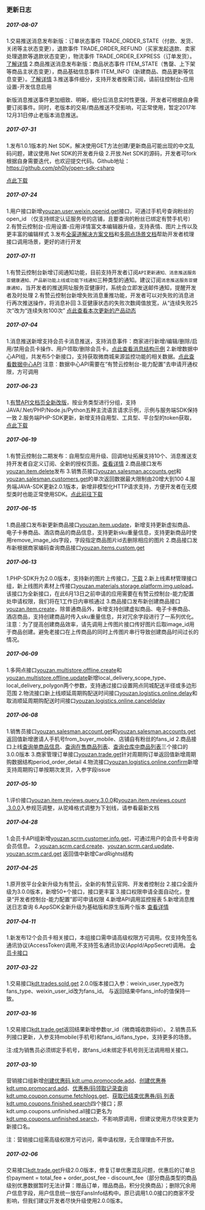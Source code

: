 ### 更新日志

##### 2017-08-07
1.交易推送消息发布新版：订单状态事件 TRADE_ORDER_STATE（付款、发货、关闭等主状态变更），退款事件 TRADE_ORDER_REFUND（买家发起退款、卖家处理退款等退款状态变更），物流事件 TRADE_ORDER_EXPRESS（订单发货）。[了解详情](https://www.youzanyun.com/docs/guide/push/695)
2.商品推送消息发布新版：商品状态事件 ITEM_STATE（售罄、上下架等商品主状态变更），商品基础信息事件 ITEM_INFO（新建商品、商品更新等信息变更）。[了解详情](https://www.youzanyun.com/docs/guide/push/704)
3.推送事件细分，支持开发者按需订阅，请前往控制台-应用设置-开发信息启用

新版消息推送事件更加细致、明晰，细分后消息实时性更强，开发者可根据自身需要订阅事件。同时，老版本的交易/商品推送不受影响，可正常使用，暂定2017年12月31日停止老版本消息推送。

##### 2017-07-31
1.发布1.0.1版本的.Net SDK，解决使用GET方法创建/更新商品可能出现的中文乱码问题，建议使用.Net SDK的开发者升级
2.开放.Net SDK的源码，开发者可fork根据自身需要迭代，也欢迎提交代码。Github地址：https://github.com/ph0ly/open-sdk-csharp

[点此下载](https://open.youzan.com/open-sdk/download/csharp)

##### 2017-07-24
1.用户接口新增[youzan.user.weixin.openid.get](https://www.youzanyun.com/apilist/detail/group_scrm/user/youzan.user.weixin.openid.get)接口，可通过手机号查询粉丝的open_id （仅支持绑定认证服务号的店铺，且要查询的粉丝已绑定有赞手机号）
2.有赞云控制台-应用设置-应用详情富文本编辑器升级，支持表情、图片上传以及更丰富的编辑样式
3.发布[全渠道解决方案文档](https://www.youzanyun.com/docs/guide/channel/917)和[多网点场景文档](https://www.youzanyun.com/docs/guide/common/953)帮助开发者梳理接口调用场景，更好的进行开发

##### 2017-07-11
1.有赞云控制台新增订阅通知功能，目前支持开发者订阅`API更新通知、消息推送服务亚健康通知、产品新功能上线或功能下线通知`三种类型的通知。建议订阅`消息推送服务亚健康通知`，当开发者的推送网址服务亚健康时，系统会立即发送邮件通知，提醒开发者及时处理
2.有赞云控制台新增失败消息重推功能，开发者可以对失败的消息进行再次推送操作，将消息补回
3.亚健康状态的失败次数阈值放宽，从“连续失败25次”改为“连续失败100次”
[点此查看本次更新的产品动态](https://bbs.youzan.com/forum.php?mod=viewthread&tid=655225)

##### 2017-07-04
1.消息推送新增支持会员卡消息推送，支持消息事件：商家进行新增/编辑/删除/启用/禁用会员卡操作、用户领取/删除会员卡。[点此查看消息结构示例](https://www.youzanyun.com/docs/guide/push/881)
2.新增数据中心API组，共发布5个新接口，支持获取微商城来源监控功能的相关数据。[点此查看数据中心API](https://www.youzanyun.com/apilist/list/group_data/data)
注意：数据中心API需要在“有赞云控制台-能力配置”去申请开通权限，方可调用

##### 2017-06-23
1.[有赞API文档页全新改版](https://www.youzanyun.com/apilist)，按业务类型进行分组，支持JAVA/.Net/PHP/Node.js/Python五种主流语言请求示例，示例与服务端SDK保持一致
2.服务端PHP-SDK更新，新增支持自用型、工具型、平台型的token获取，[点此下载](https://open.youzan.com/open-sdk/download/php)

##### 2017-06-19
1.有赞云控制台二期发布：自用型应用升级、回调地址拓展支持10个、消息推送支持开发者自定义订阅、全新的授权页面。[查看详情](https://bbs.youzan.com/thread-648399-1-1.html)
2.商品接口发布[youzan.item.delete](https://www.youzanyun.com/apilist/detail/group_item/item/youzan.item.delete)发布
3.销售员接口[youzan.salesman.accounts.get](https://www.youzanyun.com/apilist/detail/group_ump/salesman/youzan.salesman.accounts.get)和[youzan.salesman.customers.get](https://www.youzanyun.com/apilist/detail/group_ump/salesman/youzan.salesman.customers.get)的单次返回数据最大限制由20增大到100
4.服务端JAVA-SDK更新2.0.1版本，新增非模型化HTTP请求支持，方便开发者在无模型类时也能正常使用SDK。[点此前往下载](https://www.youzanyun.com/docs/guide/common/681)

##### 2017-06-15
1.商品接口发布新更新商品接口[youzan.item.update](https://www.youzanyun.com/apilist/detail/group_item/item/youzan.item.update)，新增支持更新虚拟商品、电子卡券商品、酒店商品的商品信息，支持更新sku重量信息，支持更新商品时使用remove_image_ids字段，字段指定商品图片id去删除相应的图片
2.商品接口发布新根据商家编码查询商品接口[youzan.items.custom.get](https://www.youzanyun.com/apilist/detail/group_item/item/youzan.skus.custom.get)

##### 2017-06-13
1.PHP-SDK升为2.0.0版本，支持新的图片上传接口，[下载](https://open.youzan.com/open-sdk/download/php)
2.新上线素材管理接口组，新上线图片素材上传接口[youzan.materials.storage.platform.img.upload](https://www.youzanyun.com/apilist/detail/group_shop/storage/youzan.materials.storage.platform.img.upload)。该接口为全新接口，在此6月13日之前申请的应用需要在有赞云控制台-能力配置处申请权限，我们将在1工作日内审核通过
3.商品接口发布新创建商品接口[youzan.item.create](https://www.youzanyun.com/apilist/detail/group_item/item/youzan.item.create)，除普通商品外，新增支持创建虚拟商品、电子卡券商品、酒店商品，支持创建商品时传入sku重量信息，并对冗余字段进行了一系列优化。
注意：为了提高创建商品效率，请先调用上传图片接口传好图片后取image_id用于商品创建。避免老接口在上传商品的同时上传图片串行导致创建商品时间过长的情况。

##### 2017-06-09
1.多网点接口[youzan.multistore.offline.create](https://www.youzanyun.com/apilist/detail/group_shop/multi_store/youzan.multistore.offline.create)和[youzan.multistore.offline.update](https://www.youzanyun.com/apilist/detail/group_shop/multi_store/youzan.multistore.offline.update)新增local_delivery_scope_type、local_delivery_polygon两个参数，支持通过接口设置网点同城配送半径或多边形范围
2.物流接口新上线顺延周期购配送时间接口[youzan.logistics.online.delay](https://www.youzanyun.com/apilist/detail/group_trade/logistics/youzan.logistics.online.delay)和取消顺延周期购配送时间接口[youzan.logistics.online.canceldelay](https://www.youzanyun.com/apilist/detail/group_trade/logistics/youzan.logistics.online.canceldelay)

##### 2017-06-08
1.销售员接口[youzan.salesman.account.get](https://www.youzanyun.com/apilist/detail/group_ump/salesman/youzan.salesman.account.get)和[youzan.salesman.accounts.get](https://www.youzanyun.com/apilist/detail/group_ump/salesman/youzan.salesman.accounts.get)返回值新增邀请人手机号from_buyer_mobile、店铺自有粉丝的fans_id
2.商品接口上线[查询单商品信息](https://www.youzanyun.com/apilist/detail/group_item/item/youzan.item.get)、[查询在售商品列表](https://www.youzanyun.com/apilist/detail/group_item/item/youzan.items.onsale.get)、[查询仓库中商品列表](https://www.youzanyun.com/apilist/detail/group_item/item/youzan.items.inventory.get)三个接口的3.0.0版本
3.商家管理订单接口[youzan.trade.get](https://www.youzanyun.com/apilist/detail/group_trade/trade/youzan.trade.get)针对周期购订单返回值新增周期购数据结构period_order_detail
4.物流接口[youzan.logistics.online.confirm](https://www.youzanyun.com/apilist/detail/group_trade/logistics/youzan.logistics.online.confirm)新增支持周期购订单按期次发货，入参字段issue

##### 2017-05-10
1.评价接口[youzan.item.reviews.query.3.0.0](https://www.youzanyun.com/apilist/detail/group_item/reviews/youzan.item.reviews.query)和[youzan.item.reviews.count
.3.0.0](https://www.youzanyun.com/apilist/detail/group_item/reviews/youzan.item.reviews.count)入参规范调整，从驼峰格式调整为下划线，请参看最新文档

##### 2017-04-28

1.会员卡API组新增[youzan.scrm.customer.info.get](https://www.youzanyun.com/apilist/detail/group_scrm/crm_advanced/youzan.scrm.customer.info.get)，可通过用户的会员卡号查询会员信息。
2.[youzan.scrm.card.create](https://www.youzanyun.com/apilist/detail/crm_advanced?name=youzan.scrm.card.create)、[youzan.scrm.card.update](https://www.youzanyun.com/apilist/detail/crm_advanced?name=youzan.scrm.card.update)、[youzan.scrm.card.get](https://www.youzanyun.com/apilist/detail/group_scrm/crm_advanced/youzan.scrm.card.get)
返回值中新增CardRights结构


##### 2017-04-25

1.原开放平台全新升级为有赞云，全新的有赞云官网、开发者控制台
2.接口全面升级为3.0.0版本，新增50+个接口，接口更丰富
3.接口权限申请全面自动化，登录“开发者控制台-能力配置”即可申请权限
4.新增API调用监控报表
5.新增消息推送日志查询
6.AppSDK全新升级为基础版和原生版两个版本
[查看详情](https://bbs.youzan.com/forum.php?mod=viewthread&tid=635431)

##### 2017-04-11

1.新发布12个会员卡相关接口，本组接口需申请高级权限方可调用。仅支持免签名通讯协议(AccessToken)调用,不支持签名通讯协议(AppId/AppSecret)调用。
[会员卡接口](https://www.youzanyun.com/apilist/list/group_scrm/crm_advanced)

##### 2017-03-22

1.交易接口[kdt.trades.sold.get](https://www.youzanyun.com/apilist/detail/trade?name=kdt.trades.sold.get) 2.0.0版本接口入参：weixin_user_type改为fans_type、weixin_user_id改为fans_id。
与返回结果中fans_info的值保持一致。

##### 2017-03-16

1.交易接口[kdt.trade.get](https://www.youzanyun.com/apilist/detail/trade?name=kdt.trade.get)返回结果新增参数qr_id（微商城收款码id）。
2.销售员系列接口更新，入参支持mobile(手机号)和fans_id/fans_type，支持更多的场景。

注:成为销售员必须绑定手机号，故fans_id未绑定手机号则无法调用相关接口。

##### 2017-03-10

营销接口组新增[创建优惠码 kdt.ump.promocode.add](https://www.youzanyun.com/apilist/detail/coupon_advanced?name=kdt.ump.promocode.add)、[创建优惠券 kdt.ump.promocard.add](https://www.youzanyun.com/apilist/detail/coupon_advanced?name=kdt.ump.promocard.add)、[优惠券/码领取记录查询 kdt.ump.coupon.consume.fetchlogs.get](https://www.youzanyun.com/apilist/detail/coupon_advanced?name=kdt.ump.coupon.consume.fetchlogs.get)、[获取已结束优惠券/码 列表kdt.ump.coupons.finished.search](https://www.youzanyun.com/apilist/detail/coupon_advanced?name=kdt.ump.coupons.finished.search)四个接口；原kdt.ump.coupons.unfinished.all接口更名为[kdt.ump.coupons.unfinished.search](https://www.youzanyun.com/apilist/detail/coupon_advanced?name=kdt.ump.coupons.unfinished.search)，不影响原调用，但建议使用方尽快变更为新接口名。

注：营销接口组需高级权限方可访问，需申请权限，无合理理由不开放。

##### 2017-02-06

交易接口[kdt.trade.get](https://www.youzanyun.com/apilist/detail/trade?name=kdt.trade.get)升级2.0.0版本，修复订单优惠混乱问题，优惠后的订单总价payment = total_fee + order_post_fee - discount_fee（部分商品类型的商品级别优惠数据暂时无法计算：赠品订单，赠品商品，积分兑换商品）；删除冗余用户信息字段，用户信息统一放在FansInfo结构中。原已调用1.0.0接口的商家不受影响，但我们建议开发者尽快升级使用2.0.0版本。